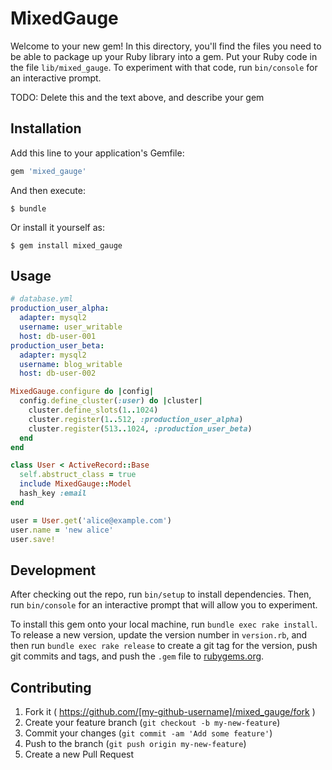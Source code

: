 # MixedGauge

Welcome to your new gem! In this directory, you'll find the files you need to be able to package up your Ruby library into a gem. Put your Ruby code in the file `lib/mixed_gauge`. To experiment with that code, run `bin/console` for an interactive prompt.

TODO: Delete this and the text above, and describe your gem

## Installation

Add this line to your application's Gemfile:

```ruby
gem 'mixed_gauge'
```

And then execute:

    $ bundle

Or install it yourself as:

    $ gem install mixed_gauge

## Usage

```yaml
# database.yml
production_user_alpha:
  adapter: mysql2
  username: user_writable
  host: db-user-001
production_user_beta:
  adapter: mysql2
  username: blog_writable
  host: db-user-002
```

```ruby
MixedGauge.configure do |config|
  config.define_cluster(:user) do |cluster|
    cluster.define_slots(1..1024)
    cluster.register(1..512, :production_user_alpha)
    cluster.register(513..1024, :production_user_beta)
  end
end
```

```ruby
class User < ActiveRecord::Base
  self.abstruct_class = true
  include MixedGauge::Model
  hash_key :email
end

user = User.get('alice@example.com')
user.name = 'new alice'
user.save!
```

## Development

After checking out the repo, run `bin/setup` to install dependencies. Then, run `bin/console` for an interactive prompt that will allow you to experiment.

To install this gem onto your local machine, run `bundle exec rake install`. To release a new version, update the version number in `version.rb`, and then run `bundle exec rake release` to create a git tag for the version, push git commits and tags, and push the `.gem` file to [rubygems.org](https://rubygems.org).

## Contributing

1. Fork it ( https://github.com/[my-github-username]/mixed_gauge/fork )
2. Create your feature branch (`git checkout -b my-new-feature`)
3. Commit your changes (`git commit -am 'Add some feature'`)
4. Push to the branch (`git push origin my-new-feature`)
5. Create a new Pull Request
